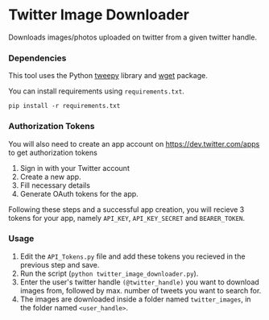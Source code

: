 # Twitter Image Downloader
Downloads images/photos uploaded on twitter from a given twitter handle.

### Dependencies

This tool uses the Python [tweepy](www.tweepy.org) library and [wget](https://www.gnu.org/software/wget/) package.

You can install requirements using `requirements.txt`.

`pip install -r requirements.txt`

### Authorization Tokens

You will also need to create an app account on https://dev.twitter.com/apps to get authorization tokens

1. Sign in with your Twitter account
2. Create a new app.
3. Fill necessary details
4. Generate OAuth tokens for the app.

Following these steps and a successful app creation, you will recieve 3 tokens for your app, namely `API_KEY`, `API_KEY_SECRET` and `BEARER_TOKEN`. 
### Usage

1. Edit the `API_Tokens.py` file and add these tokens you recieved in the previous step and save.
2. Run the script (`python twitter_image_downloader.py`).
3. Enter the user's twitter handle `(@twitter_handle)` you want to download images from, followed by max. number of tweets you want to search for.
4. The images are downloaded inside a folder named `twitter_images`, in the folder named `<user_handle>`.

